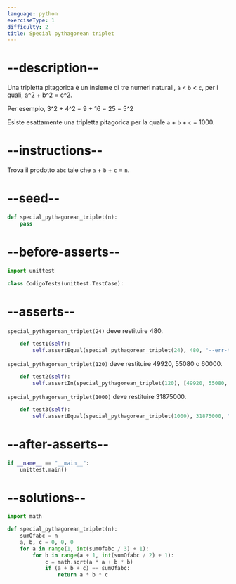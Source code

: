 ```yaml
---
language: python
exerciseType: 1
difficulty: 2
title: Special pythagorean triplet
---
```


# --description--

Una tripletta pitagorica è un insieme di tre numeri naturali, `a` < `b` < `c`, per i quali, <latex>a^2 + b^2 = c^2</latex>.

Per esempio, <latex>3^2 + 4^2 = 9 + 16 = 25 = 5^2</latex>

Esiste esattamente una tripletta pitagorica per la quale `a` + `b` + `c` = 1000.

# --instructions--

Trova il prodotto `abc` tale che `a` + `b` + `c` = `n`.

# --seed--

```python
def special_pythagorean_triplet(n):
    pass
```

# --before-asserts--

```python
import unittest

class CodigoTests(unittest.TestCase):
```

# --asserts--

`special_pythagorean_triplet(24)` deve restituire 480.

```python
    def test1(self):
        self.assertEqual(special_pythagorean_triplet(24), 480, "--err-t1--")
```

`special_pythagorean_triplet(120)` deve restituire 49920, 55080 o 60000.

```python
    def test2(self):
        self.assertIn(special_pythagorean_triplet(120), [49920, 55080, 60000], "--err-t2--")
```

`special_pythagorean_triplet(1000)` deve restituire 31875000.

```python
    def test3(self):
        self.assertEqual(special_pythagorean_triplet(1000), 31875000, "--err-t3--")
```

# --after-asserts--

```python
if __name__ == "__main__":
    unittest.main()
```

# --solutions--

```python
import math

def special_pythagorean_triplet(n):
    sumOfabc = n
    a, b, c = 0, 0, 0
    for a in range(1, int(sumOfabc / 3) + 1):
        for b in range(a + 1, int(sumOfabc / 2) + 1):
            c = math.sqrt(a * a + b * b)
            if (a + b + c) == sumOfabc:
                return a * b * c
```
